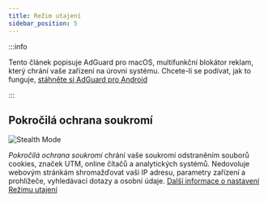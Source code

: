 ```yaml
---
title: Režim utajení
sidebar_position: 5
---
```


:::info

Tento článek popisuje AdGuard pro macOS, multifunkční blokátor reklam, který chrání vaše zařízení na úrovni systému. Chcete-li se podívat, jak to funguje, [stáhněte si AdGuard pro Android](https://agrd.io/download-kb-adblock)

:::

## Pokročilá ochrana soukromí

![Stealth Mode](https://cdn.adtidy.org/content/kb/ad_blocker/mac/stealth.png)

_Pokročilá ochrana soukromí_ chrání vaše soukromí odstraněním souborů cookies, značek UTM, online čítačů a analytických systémů. Nedovoluje webovým stránkám shromažďovat vaši IP adresu, parametry zařízení a prohlížeče, vyhledávací dotazy a osobní údaje. [Další informace o nastavení Režimu utajení](/general/stealth-mode)

